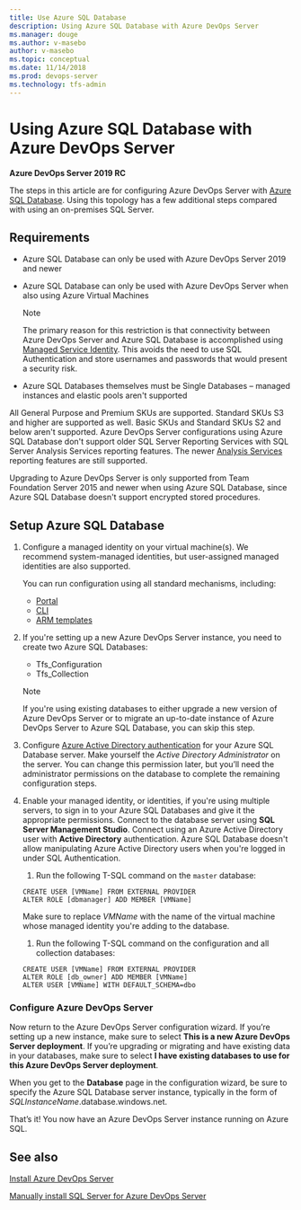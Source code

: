 ```yaml
---
title: Use Azure SQL Database
description: Using Azure SQL Database with Azure DevOps Server
ms.manager: douge
ms.author: v-masebo
author: v-masebo
ms.topic: conceptual
ms.date: 11/14/2018
ms.prod: devops-server
ms.technology: tfs-admin
---
```


# Using Azure SQL Database with Azure DevOps Server

**Azure DevOps Server 2019 RC**

The steps in this article are for configuring Azure DevOps Server with [Azure SQL Database](https://docs.microsoft.com/azure/sql-database/). Using this topology has a few additional steps compared with using an on-premises SQL Server.

## Requirements

- Azure SQL Database can only be used with Azure DevOps Server 2019 and newer

- Azure SQL Database can only be used with Azure DevOps Server when also using Azure Virtual Machines

    > [!NOTE]
    > The primary reason for this restriction is that connectivity between Azure DevOps Server and Azure SQL Database is accomplished using [Managed Service Identity](/azure/active-directory/managed-identities-azure-resources/overview). This avoids the need to use SQL Authentication and store usernames and passwords that would present a security risk.

- Azure SQL Databases themselves must be Single Databases – managed instances and elastic pools aren't supported

All General Purpose and Premium SKUs are supported. Standard SKUs S3 and higher are supported as well. Basic SKUs and Standard SKUs S2 and below aren't supported.
Azure DevOps Server configurations using Azure SQL Database don't support older SQL Server Reporting Services with SQL Server Analysis Services reporting features. The newer [Analysis Services](/sql/analysis-services/analysis-services?view=sql-server-2017) reporting features are still supported.  

Upgrading to Azure DevOps Server is only supported from Team Foundation Server 2015 and newer when using Azure SQL Database, since Azure SQL Database doesn't support encrypted stored procedures.

## Setup Azure SQL Database

1. Configure a managed identity on your virtual machine(s). We recommend system-managed identities, but user-assigned managed identities are also supported.

    You can run configuration using all standard mechanisms, including:

    - [Portal](/azure/active-directory/managed-identities-azure-resources/qs-configure-portal-windows-vm)
    - [CLI](/azure/active-directory/managed-identities-azure-resources/qs-configure-cli-windows-vm)
    - [ARM templates](/azure/active-directory/managed-identities-azure-resources/qs-configure-template-windows-vm)

1. If you're setting up a new Azure DevOps Server instance, you need to create two Azure SQL Databases:

    - Tfs_Configuration
    - Tfs_Collection

    > [!NOTE]
    > If you're using existing databases to either upgrade a new version of Azure DevOps Server or to migrate an up-to-date instance of Azure DevOps Server to Azure SQL Database, you can skip this step.

1. Configure [Azure Active Directory authentication](/azure/sql-database/sql-database-aad-authentication) for your Azure SQL Database server. Make yourself the *Active Directory Administrator* on the server. You can change this permission later, but you’ll need the administrator permissions on the database to complete the remaining configuration steps.  

1. Enable your managed identity, or identities, if you're using multiple servers, to sign in to your Azure SQL Databases and give it the appropriate permissions. Connect to the database server using **SQL Server Management Studio**. Connect using an Azure Active Directory user with **Active Directory** authentication. Azure SQL Database doesn't allow manipulating Azure Active Directory users when you're logged in under SQL Authentication.

    1. Run the following T-SQL command on the `master` database:

    ```tsql
    CREATE USER [VMName] FROM EXTERNAL PROVIDER
    ALTER ROLE [dbmanager] ADD MEMBER [VMName]
    ```

    Make sure to replace *VMName* with the name of the virtual machine whose managed identity you're adding to the database.  

    1. Run the following T-SQL command on the configuration and all collection databases:

    ```tsql
    CREATE USER [VMName] FROM EXTERNAL PROVIDER
    ALTER ROLE [db_owner] ADD MEMBER [VMName]
    ALTER USER [VMName] WITH DEFAULT_SCHEMA=dbo
    ```

### Configure Azure DevOps Server

Now return to the Azure DevOps Server configuration wizard. If you’re setting up a new instance, make sure to select **This is a new Azure DevOps Server deployment**. If you’re upgrading or migrating and have existing data in your databases, make sure to select **I have existing databases to use for this Azure DevOps Server deployment**.

When you get to the **Database** page in the configuration wizard, be sure to specify the Azure SQL Database server instance, typically in the form of *SQLInstanceName*.database.windows.net.

That’s it! You now have an Azure DevOps Server instance running on Azure SQL.

## See also

[Install Azure DevOps Server](/tfs/server/install-2013/install-tfs)

[Manually install SQL Server for Azure DevOps Server](/tfs/server/install/sql-server/install-sql-server)
